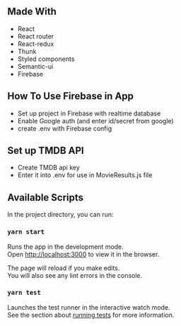 ## Made With
 - React
 - React router
 - React-redux
 - Thunk
 - Styled components
 - Semantic-ui
 - Firebase

 ## How To Use Firebase in App
 - Set up project in Firebase with realtime database
 - Enable Google auth (and enter id/secret from google)
 - create .env with Firebase config

## Set up TMDB API
 - Create TMDB api key
 - Enter it into .env for use in MovieResults.js file

## Available Scripts

In the project directory, you can run:

### `yarn start`

Runs the app in the development mode.<br>
Open [http://localhost:3000](http://localhost:3000) to view it in the browser.

The page will reload if you make edits.<br>
You will also see any lint errors in the console.

### `yarn test`

Launches the test runner in the interactive watch mode.<br>
See the section about [running tests](https://facebook.github.io/create-react-app/docs/running-tests) for more information.

